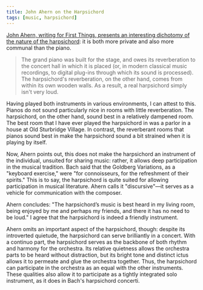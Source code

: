 ```yaml
---
title: John Ahern on the Harpsichord
tags: [music, harpsichord]
---
```

[John Ahern, writing for First Things, presents an interesting dichotomy of the nature of the harpsichord](https://www.firstthings.com/web-exclusives/2021/11/the-joys-of-the-harpsichord): it is both more private and also more communal than the piano. 

> The grand piano was built for the stage, and owes its reverberation to the concert hall in which it is placed (or, in modern classical music recordings, to digital plug-ins through which its sound is processed). The harpsichord's reverberation, on the other hand, comes from within its own wooden walls. As a result, a real harpsichord simply isn't very loud. 

Having played both instruments in various environments, I can attest to this. Pianos do not sound particularly nice in rooms with little reverberation. The harpsichord, on the other hand, sound best in a relatively dampened room. The best room that I have ever played the harpsichord in was a parlor in a house at Old Sturbridge Village. In contrast, the reverberant rooms that pianos sound best in make the harpsichord sound a bit strained when it is playing by itself. 

Now, Ahern points out, this does not make the harpsichord an instrument of the individual, unsuited for sharing music: rather, it allows deep participation in the musical tradition. Bach said that the Goldberg Variations, as a "keyboard exercise," were "for connoisseurs, for the refreshment of their spirits." This is to say, the harpsichord is quite suited for allowing participation in musical literature. Ahern calls it "discursive"—it serves as a vehicle for communication with the composer. 

Ahern concludes: "The harpsichord’s music is best heard in my living room, being enjoyed by me and perhaps my friends, and there it has no need to be loud." I agree that the harpsichord is indeed a friendly instrument.

Ahern omits an important aspect of the harpsichord, though: despite its introverted quietude, the harpsichord can serve brilliantly in a concert. With a continuo part, the harpsichord serves as the backbone of both rhythm and harmony for the orchestra. Its relative quietness allows the orchestra parts to be heard without distraction, but its bright tone and distinct ictus allows it to permeate and glue the orchestra together. Thus, the harpsichord can participate in the orchestra as an equal with the other instruments. These qualities also allow it to participate as a tightly integrated solo instrument, as it does in Bach's harpsichord concerti. 